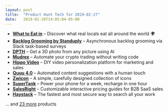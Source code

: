 ```yaml
---
layout: post
title:  "Product Hunt Tech for 2019-02-27"
date:   2019-02-28T14:05:04-05:00
---
```


* **[What to Eat in](https://www.producthunt.com/posts/what-to-eat-in?utm_campaign=producthunt-api&utm_medium=api&utm_source=Application%3A+Daily+Digest+RSS+%28ID%3A+3202%29)** – Discover what real locals eat all around the world 🌍
* **[Backlog Grooming by Standuply](https://www.producthunt.com/posts/backlog-grooming-by-standuply?utm_campaign=producthunt-api&utm_medium=api&utm_source=Application%3A+Daily+Digest+RSS+%28ID%3A+3202%29)** – Asynchronous backlog grooming via Slack task-based surveys
* **[DPTH](https://www.producthunt.com/posts/dpth?utm_campaign=producthunt-api&utm_medium=api&utm_source=Application%3A+Daily+Digest+RSS+%28ID%3A+3202%29)** – Get a 3D photo from any picture using AI
* **[Mudrex](https://www.producthunt.com/posts/mudrex?utm_campaign=producthunt-api&utm_medium=api&utm_source=Application%3A+Daily+Digest+RSS+%28ID%3A+3202%29)** – Automate your crypto trading without writing code
* **[Hippo Video](https://www.producthunt.com/posts/hippo-video?utm_campaign=producthunt-api&utm_medium=api&utm_source=Application%3A+Daily+Digest+RSS+%28ID%3A+3202%29)** – DIY video personalization platform for marketing and sales
* **[Quuu 4.0](https://www.producthunt.com/posts/quuu-4-0?utm_campaign=producthunt-api&utm_medium=api&utm_source=Application%3A+Daily+Digest+RSS+%28ID%3A+3202%29)** – Automated content suggestions with a human touch
* **[Zwicon](https://www.producthunt.com/posts/zwicon?utm_campaign=producthunt-api&utm_medium=api&utm_source=Application%3A+Daily+Digest+RSS+%28ID%3A+3202%29)** – A simple, carefully designed collection of icons
* **[SuperTank](https://www.producthunt.com/posts/supertank?utm_campaign=producthunt-api&utm_medium=api&utm_source=Application%3A+Daily+Digest+RSS+%28ID%3A+3202%29)** – Power your phone for a week, recharge in one hour
* **[SalesRight](https://www.producthunt.com/posts/salesright?utm_campaign=producthunt-api&utm_medium=api&utm_source=Application%3A+Daily+Digest+RSS+%28ID%3A+3202%29)** – Customizable interactive pricing guides for B2B SaaS sales
* **[Haystack](https://www.producthunt.com/posts/haystack-2?utm_campaign=producthunt-api&utm_medium=api&utm_source=Application%3A+Daily+Digest+RSS+%28ID%3A+3202%29)** – The fastest and most secure way to search all your work

… and [23 more](https://www.producthunt.com/tech) products